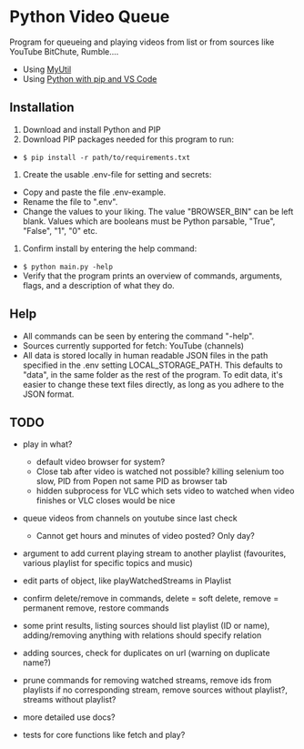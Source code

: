 # Python Video Queue

Program for queueing and playing videos from list or from sources like YouTube BitChute, Rumble.... 

- Using [MyUtil](https://github.com/grdall/python-packages)
- Using [Python with pip and VS Code](https://github.com/grdall/shared-documentation/blob/main/python-pip-vscode.md)
     
## Installation

1. Download and install Python and PIP
1. Download PIP packages needed for this program to run:
  - ```$ pip install -r path/to/requirements.txt```
1. Create the usable .env-file for setting and secrets:
  - Copy and paste the file .env-example.
  - Rename the file to ".env".
  - Change the values to your liking. The value "BROWSER_BIN" can be left blank. Values which are booleans must be Python parsable, "True", "False", "1", "0" etc.
1. Confirm install by entering the help command:
  - ```$ python main.py -help```
  - Verify that the program prints an overview of commands, arguments, flags, and a description of what they do.

## Help

- All commands can be seen by entering the command "-help".
- Sources currently supported for fetch: YouTube (channels)
- All data is stored locally in human readable JSON files in the path specified in the .env setting LOCAL_STORAGE_PATH. This defaults to "data", in the same folder as the rest of the program. To edit data, it's easier to change these text files directly, as long as you adhere to the JSON format.

## TODO

- play in what? 
  - default video browser for system?
  - Close tab after video is watched not possible? killing selenium too slow, PID from Popen not same PID as browser tab  
  - hidden subprocess for VLC which sets video to watched when video finishes or VLC closes would be nice
- queue videos from channels on youtube since last check
  - Cannot get hours and minutes of video posted? Only day?

- argument to add current playing stream to another playlist (favourites, various playlist for specific topics and music)
- edit parts of object, like playWatchedStreams in Playlist
- confirm delete/remove in commands, delete = soft delete, remove = permanent remove, restore commands
- some print results, listing sources should list playlist (ID or name), adding/removing anything with relations should specify relation
- adding sources, check for duplicates on url (warning on duplicate name?)
- prune commands for removing watched streams, remove ids from playlists if no corresponding stream, remove sources without playlist?, streams without playlist?
- more detailed use docs?
- tests for core functions like fetch and play?